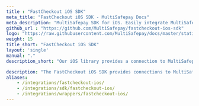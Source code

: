 ```yaml
---
title : "FastCheckout iOS SDK"
meta_title: "FastCheckout iOS SDK - MultiSafepay Docs"
meta_description: "MultiSafepay SDK for iOS. Easily integrate MultiSafepay payment solutions into your iOS platform with the free SDK"
github_url : "https://github.com/MultiSafepay/fastcheckout-ios-sdk"
logo: "https://raw.githubusercontent.com/MultiSafepay/docs/master/static/logo/Integrations/Fastcheckout_iOS.svg"
weight: 15
title_short: "FastCheckout iOS SDK"
layout: 'single'
manual: "."
description_short: "Our iOS library provides a connection to MultiSafepay services."

description: "The FastCheckout iOS SDK provides connections to MultiSafepay services from your native iOS app. The SDK enables a frictionless, fast, and native checkout experience by storing and reusing data."
aliases: 
    - /integrations/fastcheckout-ios/
    - /integrations/sdk/fastcheckout-ios/
    - /integrations/wrappers/fastcheckout-ios/
---
```

